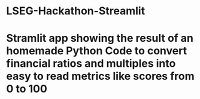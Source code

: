 # LSEG-Hackathon-Streamlit

# Stramlit app showing the result of an homemade Python Code to convert financial ratios and multiples into easy to read metrics like scores from 0 to 100
